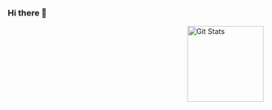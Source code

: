 ### Hi there 👋

<a href="https://github.com/parannoide">
<img alt="Git Stats" src="https://github-readme-stats.vercel.app/api?username=memachado&count_private=true&show_icons=true" align="right" height="150" />
</a>
